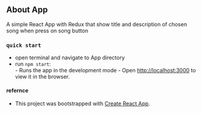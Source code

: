 



## About App

A simple React App with Redux that show title and description of chosen song when press on song button 

### `quick start`
- open terminal and navigate to App directory
- run `npm start`:  
       - Runs the app in the development mode 
       - Open [http://localhost:3000](http://localhost:3000) to view it in the browser.



#### refernce
- This project was bootstrapped with [Create React App](https://github.com/facebook/create-react-app).
